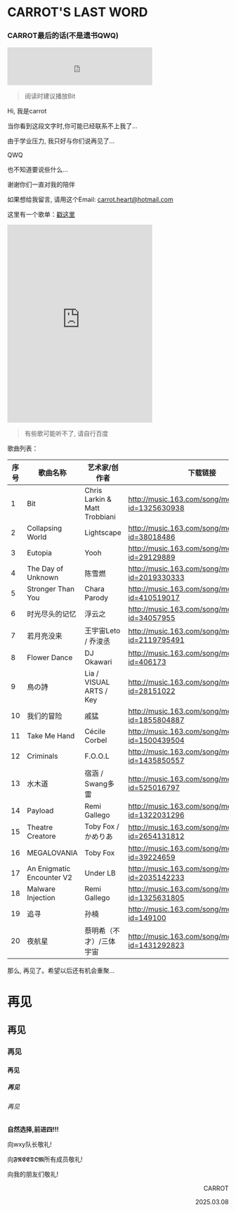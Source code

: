 # CARROT'S LAST WORD 
### CARROT最后的话(不是遗书QWQ)

<iframe frameborder="no" border="0" marginwidth="0" marginheight="0" width=330 height=86 src="https://music.163.com/outchain/player?type=2&id=1325630938&auto=1&height=66"></iframe>

> 阅读时建议播放Bit

Hi, 我是carrot

当你看到这段文字时,你可能已经联系不上我了...

由于学业压力, 我只好与你们说再见了...

QWQ 

也不知道要说些什么...

谢谢你们一直对我的陪伴

如果想给我留言, 请用这个Email: [carrot.heart@hotmail.com](mailto:carrot.heart@hotmail.com)

这里有一个歌单：[戳这里](https://music.163.com/playlist?id=13601353853)

<iframe frameborder="no" border="0" marginwidth="0" marginheight="0" width=330 height=450 src="https://music.163.com/outchain/player?type=0&id=13601353853&auto=0&height=430"></iframe>

> 有些歌可能听不了, 请自行百度

歌曲列表：

| 序号 | 歌曲名称                   | 艺术家/创作者                         |下载链接                                              |
|------|---------------------------|--------------------------------------|-----------------------------------------------------|
| 1    | Bit                       | Chris Larkin & Matt Trobbiani        |http://music.163.com/song/media/outer/url?id=1325630938|
| 2    | Collapsing World          | Lightscape                           |http://music.163.com/song/media/outer/url?id=38018486|
| 3    | Eutopia                   | Yooh                                 |http://music.163.com/song/media/outer/url?id=29129889|
| 4    | The Day of Unknown        | 陈雪燃                                |http://music.163.com/song/media/outer/url?id=2019330333|
| 5    | Stronger Than You         | Chara Parody                         |http://music.163.com/song/media/outer/url?id=410519017|
| 6    | 时光尽头的记忆            | 浮云之                                 |http://music.163.com/song/media/outer/url?id=34057955|
| 7    | 若月亮没来                | 王宇宙Leto / 乔浚丞                    |http://music.163.com/song/media/outer/url?id=2119795491|
| 8    | Flower Dance              | DJ Okawari                           |http://music.163.com/song/media/outer/url?id=406173|
| 9    | 鳥の詩                    | Lia / VISUAL ARTS / Key               |http://music.163.com/song/media/outer/url?id=28151022|
| 10   | 我们的冒险                | 戚猛                                   |http://music.163.com/song/media/outer/url?id=1855804887|
| 11   | Take Me Hand              | Cécile Corbel                         |http://music.163.com/song/media/outer/url?id=1500439504|
| 12   | Criminals                 | F.O.O.L                               |http://music.163.com/song/media/outer/url?id=1435850557|
| 13   | 水木道                    | 宿涵 / Swang多雷                       |http://music.163.com/song/media/outer/url?id=525016797|
| 14   | Payload                   | Remi Gallego                          |http://music.163.com/song/media/outer/url?id=1322031296|
| 15   | Theatre Creatore          | Toby Fox / かめりあ                    |http://music.163.com/song/media/outer/url?id=2654131812|
| 16   | MEGALOVANIA               | Toby Fox                              |http://music.163.com/song/media/outer/url?id=39224659|
| 17   | An Enigmatic Encounter V2 | Under LB                              |http://music.163.com/song/media/outer/url?id=2035142233|
| 18   | Malware Injection         | Remi Gallego                          |http://music.163.com/song/media/outer/url?id=1325631805|
| 19   | 追寻                      | 孙楠                                   |http://music.163.com/song/media/outer/url?id=149100    |
| 20   | 夜航星                    | 蔡明希（不才）/三体宇宙                  |http://music.163.com/song/media/outer/url?id=1431292823|


那么, 再见了。希望以后还有机会重聚...

# 再见
## 再见
### 再见
#### 再见
##### 再见
###### 再见
**自然选择,前进四!!!**

向wxy队长敬礼!

向𝕱𝕽𝕰𝕰𝕯𝕺𝕸所有成员敬礼!

向我的朋友们敬礼!
<p align="right">CARROT</p>
<p align="right">2025.03.08</p>
